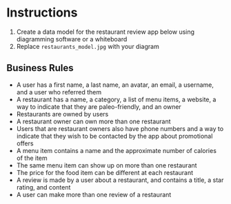 # Instructions

1. Create a data model for the restaurant review app below using diagramming software or a whiteboard
1. Replace `restaurants_model.jpg` with your diagram

## Business Rules

* A user has a first name, a last name, an avatar, an email, a username, and a user who referred them
* A restaurant has a name, a category, a list of menu items, a website, a way to indicate that they are paleo-friendly, and an owner
* Restaurants are owned by users
* A restaurant owner can own more than one restaurant
* Users that are restaurant owners also have phone numbers and a way to indicate that they wish to be contacted by the app about promotional offers
* A menu item contains a name and the approximate number of calories of the item
* The same menu item can show up on more than one restaurant
* The price for the food item can be different at each restaurant
* A review is made by a user about a restaurant, and contains a title, a star rating, and content
* A user can make more than one review of a restaurant
